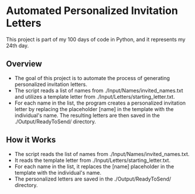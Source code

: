 # Automated Personalized Invitation Letters

This project is part of my 100 days of code in Python, and it represents my 24th day.

## Overview

- The goal of this project is to automate the process of generating personalized invitation letters. 
- The script reads a list of names from ./Input/Names/invited_names.txt and utilizes a template letter from ./Input/Letters/starting_letter.txt. 
- For each name in the list, the program creates a personalized invitation letter by replacing the placeholder [name] in the template with the individual's name. The resulting letters are then saved in the ./Output/ReadyToSend/ directory.

## How it Works

- The script reads the list of names from ./Input/Names/invited_names.txt.
- It reads the template letter from ./Input/Letters/starting_letter.txt.
- For each name in the list, it replaces the [name] placeholder in the template with the individual's name.
- The personalized letters are saved in the ./Output/ReadyToSend/ directory.
